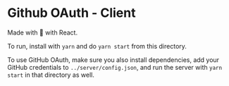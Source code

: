 # Github OAuth - Client

Made with :blue_heart: with React.

To run, install with `yarn` and do `yarn start` from this directory.

To use GitHub OAuth, make sure you also install dependencies, add your GitHub credentials to `../server/config.json`, and run the server with `yarn start` in that directory as well.

